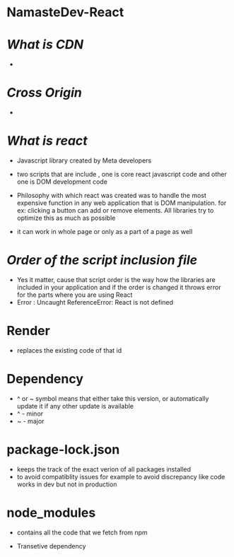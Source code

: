 # NamasteDev-React

# _What is CDN_

- 

# _Cross Origin_

- 


# _What is react_

- Javascript library created by Meta developers

- two scripts that are include , one is core react javascript code and other one is DOM development code

- Philosophy with which react was created was to handle the most expensive function in any web application that is DOM manipulation. for ex: clicking a button can add or remove elements. All libraries try to optimize this as much as possible

- it can work in whole page or only as a part of a page as well

# _Order of the script inclusion file_

- Yes it matter, cause that script order is the way how the libraries are included in your application and if the order is changed it throws error for the parts where you are using React
- Error : Uncaught ReferenceError: React is not defined


# Render

- replaces the existing code of that id 

# Dependency

- ^ or ~ symbol means that either take this version, or automatically update it if any other update is available
- ^ - minor
- ~ - major

# package-lock.json

- keeps the track of the exact verion of all packages installed
- to avoid compatiblity issues for example to avoid discrepancy like code works in dev but not in production

# node_modules

- contains all the code that we fetch from npm

- Transetive dependency
